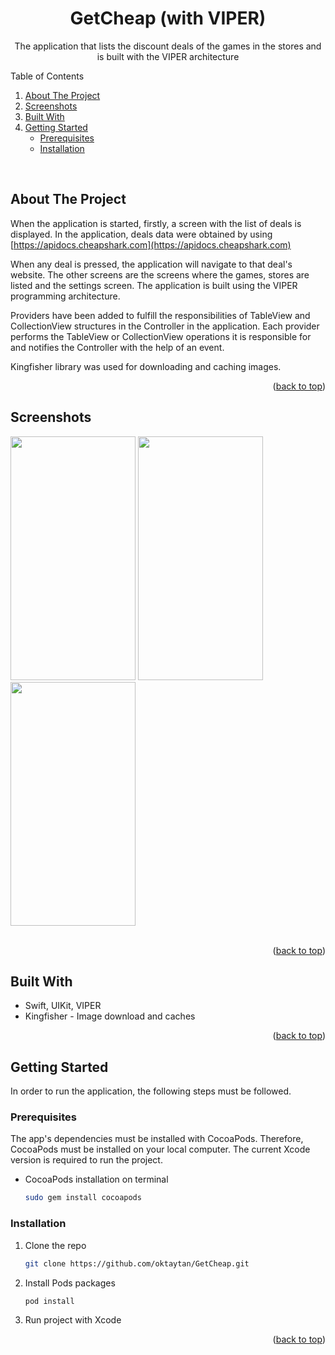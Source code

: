 <a name="readme-top"></a>

<!-- PROJECT LOGO -->
<div align="center">
  <h1 align="center">GetCheap (with VIPER)</h1>
  <p align="center">The application that lists the discount deals of the games in the stores and is built with the VIPER architecture</p>
</div>

<!-- TABLE OF CONTENTS -->
<summary>Table of Contents</summary>
<ol>
  <li><a href="#about-the-project">About The Project</a></li>
  <li><a href="#screenshots">Screenshots</a></li>
  <li><a href="#built-with">Built With</a></li>
  <li>
    <a href="#getting-started">Getting Started</a>
    <ul>
      <li><a href="#prerequisites">Prerequisites</a></li>
      <li><a href="#installation">Installation</a></li>
    </ul>
  </li>
</ol>
<br />


<!-- ABOUT THE PROJECT -->
## About The Project

When the application is started, firstly, a screen with the list of deals is displayed. In the application, deals data were obtained by using [https://apidocs.cheapshark.com](https://apidocs.cheapshark.com)

When any deal is pressed, the application will navigate to that deal's website. The other screens are the screens where the games, stores are listed and the settings screen. The application is built using the VIPER programming architecture.

Providers have been added to fulfill the responsibilities of TableView and CollectionView structures in the Controller in the application. Each provider performs the TableView or CollectionView operations it is responsible for and notifies the Controller with the help of an event.

Kingfisher library was used for downloading and caching images.

<p align="right">(<a href="#readme-top">back to top</a>)</p>


<!-- SCREENSHOTS -->
## Screenshots

<div>
  <img src="main_ss.png" width="200" height="390">  
  <img src="detail_ss.png" width="200" height="390">
  <img src="search_ss.png" width="200" height="390">
</div>
<br />

<p align="right">(<a href="#readme-top">back to top</a>)</p>


<!-- BUILD WITH -->
## Built With

* Swift, UIKit, VIPER
* Kingfisher - Image download and caches

<p align="right">(<a href="#readme-top">back to top</a>)</p>



<!-- GETTING STARTED -->
## Getting Started

In order to run the application, the following steps must be followed.

### Prerequisites

The app's dependencies must be installed with CocoaPods. Therefore, CocoaPods must be installed on your local computer. The current Xcode version is required to run the project.

* CocoaPods installation on terminal
  ```sh
  sudo gem install cocoapods
  ```

### Installation

1. Clone the repo
   ```sh
   git clone https://github.com/oktaytan/GetCheap.git
   ```
2. Install Pods packages
   ```sh
   pod install
   ```
3. Run project with Xcode

<p align="right">(<a href="#readme-top">back to top</a>)</p>
